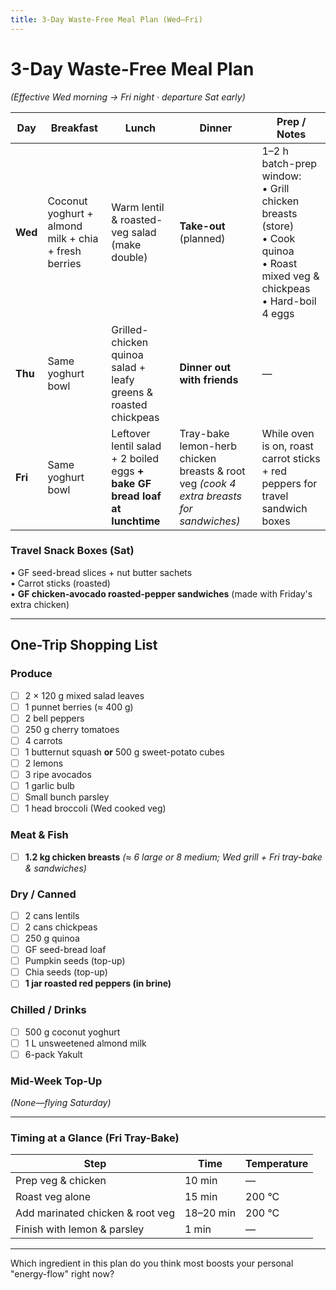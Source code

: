 ```yaml
---
title: 3-Day Waste-Free Meal Plan (Wed–Fri)
---
```


# 3-Day Waste-Free Meal Plan  
*(Effective Wed morning → Fri night · departure Sat early)*

| Day | Breakfast | Lunch | Dinner | Prep / Notes |
|-----|-----------|-------|--------|--------------|
| **Wed** | Coconut yoghurt + almond milk + chia + fresh berries | Warm lentil & roasted-veg salad (make double) | **Take-out** (planned) | 1–2 h batch-prep window:<br/>• Grill chicken breasts (store) <br/>• Cook quinoa <br/>• Roast mixed veg & chickpeas <br/>• Hard-boil 4 eggs |
| **Thu** | Same yoghurt bowl | Grilled-chicken quinoa salad + leafy greens & roasted chickpeas | **Dinner out with friends** | — |
| **Fri** | Same yoghurt bowl | Leftover lentil salad + 2 boiled eggs **+ bake GF bread loaf at lunchtime** | Tray-bake lemon-herb chicken breasts & root veg *(cook 4 extra breasts for sandwiches)* | While oven is on, roast carrot sticks + red peppers for travel sandwich boxes |

### Travel Snack Boxes (Sat)
• GF seed-bread slices + nut butter sachets  
• Carrot sticks (roasted)  
• **GF chicken-avocado roasted-pepper sandwiches** (made with Friday's extra chicken)  

---

## One-Trip Shopping List

### Produce
- [ ] 2 × 120 g mixed salad leaves  
- [ ] 1 punnet berries (≈ 400 g)  
- [ ] 2 bell peppers  
- [ ] 250 g cherry tomatoes  
- [ ] 4 carrots  
- [ ] 1 butternut squash **or** 500 g sweet-potato cubes  
- [ ] 2 lemons  
- [ ] 3 ripe avocados  
- [ ] 1 garlic bulb  
- [ ] Small bunch parsley  
- [ ] 1 head broccoli (Wed cooked veg)  

### Meat & Fish
- [ ] **1.2 kg chicken breasts** *(≈ 6 large or 8 medium; Wed grill + Fri tray-bake & sandwiches)*  

### Dry / Canned
- [ ] 2 cans lentils  
- [ ] 2 cans chickpeas  
- [ ] 250 g quinoa  
- [ ] GF seed-bread loaf  
- [ ] Pumpkin seeds (top-up)  
- [ ] Chia seeds (top-up)  
- [ ] **1 jar roasted red peppers (in brine)**  

### Chilled / Drinks
- [ ] 500 g coconut yoghurt  
- [ ] 1 L unsweetened almond milk  
- [ ] 6-pack Yakult  

### Mid-Week Top-Up
*(None—flying Saturday)*

---

### Timing at a Glance (Fri Tray-Bake)

| Step | Time | Temperature |
|------|------|-------------|
| Prep veg & chicken | 10 min | — |
| Roast veg alone | 15 min | 200 °C |
| Add marinated chicken & root veg | 18–20 min | 200 °C |
| Finish with lemon & parsley | 1 min | — |

---

Which ingredient in this plan do you think most boosts your personal "energy-flow" right now?
